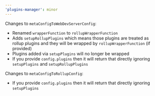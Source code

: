 ```yaml
---
'plugins-manager': minor
---
```


Changes to `metaConfigToWebDevServerConfig`:

- Renamed `wrapperFunction` to `rollupWrapperFunction`
- Adds `setupRollupPlugins` which means those plugins are treated as rollup plugins and they will be wrapped by `rollupWrapperFunction` (if provided)
- Plugins added via `setupPlugins` will no longer be wrapped
- If you provide `config.plugins` then it will return that directly ignoring `setupPlugins` and `setupRollupPlugins`

Changes to `metaConfigToRollupConfig`:

- If you provide `config.plugins` then it will return that directly ignoring `setupPlugins`
